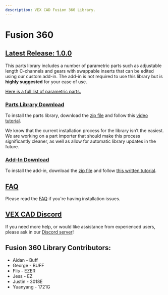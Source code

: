 ```yaml
---
description: VEX CAD Fusion 360 Library.
---
```


# Fusion 360

## [Latest Release: 1.0.0](https://github.com/VEX-CAD/VEX-CAD-Fusion/releases/tag/v1.0.0)

This parts library includes a number of parametric parts such as adjustable length C-channels and gears with swappable inserts that can be edited using our custom add-in. The add-in is not required to use this library but is **highly suggested** for your ease of use.

[Here is a full list of parametric parts.](https://github.com/VEX-CAD/VEX-CAD-Fusion/blob/master/parametric_parts_list.md)

### [Parts Library Download](https://github.com/vexcad/fusion-library/releases/download/v1.0.0/fusion_parts_library\_1\_0\_0.zip)

To install the parts library, download the [zip file](https://github.com/vexcad/fusion-library/releases/download/v1.0.0/fusion_parts_library\_1\_0\_0.zip) and follow this [video tutorial](https://youtu.be/ouXFKM68MGk).

We know that the current installation process for the library isn’t the easiest. We are working on a part importer that should make this process significantly cleaner, as well as allow for automatic library updates in the future.

### [Add-In Download](https://github.com/vexcad/fusion-library/releases/download/v1.0.0/fusion_addin\_1\_0\_0.zip)

To install the add-in, download the [zip file](https://github.com/vexcad/fusion-library/releases/download/v1.0.0/fusion_addin\_1\_0\_0.zip) and follow [this written tutorial](https://tapnair.github.io/installation.html).

## [FAQ](https://github.com/VEX-CAD/VEX-CAD-Fusion/wiki)

Please read the [FAQ](https://github.com/VEX-CAD/VEX-CAD-Fusion/wiki) if you're having installation issues.

## [VEX CAD Discord](https://discord.gg/BKV3DJm)

If you need more help, or would like assistance from experienced users, please ask in our [Discord server](https://discord.gg/BKV3DJm)!

## Fusion 360 Library Contributors:

* Aidan - Buff
* George - BUFF
* Flis - EZER
* Jess - EZ
* Justin - 3018E
* Yuanyang - 1721G



